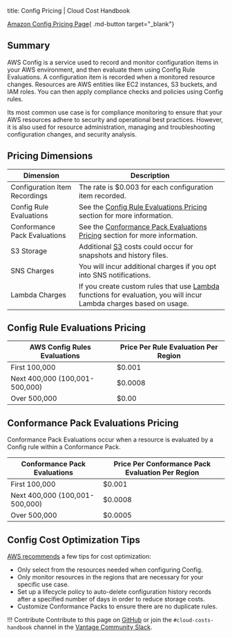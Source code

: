 title: Config Pricing | Cloud Cost Handbook

[Amazon Config Pricing Page](https://aws.amazon.com/config/pricing/){ .md-button target="_blank"}

## Summary
AWS Config is a service used to record and monitor configuration items in your AWS environment, and then evaluate them using Config Rule Evaluations. A configuration item is recorded when a monitored resource changes. Resources are AWS entities like EC2 instances, S3 buckets, and IAM roles. You can then apply compliance checks and policies using Config rules.

Its most common use case is for compliance monitoring to ensure that your AWS resources adhere to security and operational best practices. However, it is also used for resource administration, managing and troubleshooting configuration changes, and security analysis.

## Pricing Dimensions
| Dimension                       | Description |
| ------------------------------  | ----------- |
| Configuration Item Recordings | The rate is $0.003 for each configuration item recorded. |
| Config Rule Evaluations | See the [Config Rule Evaluations Pricing](#config-rule-evaluations-pricing) section for more information. |
| Conformance Pack Evaluations | See the [Conformance Pack Evaluations Pricing](#conformance-pack-evaluations-pricing) section for more information. |
| S3 Storage | Additional [S3](/aws/services/s3-pricing) costs could occur for snapshots and history files. |
| SNS Charges | You will incur additional charges if you opt into SNS notifications. | 
| Lambda Charges | If you create custom rules that use [Lambda](/aws/services/lambda-pricing) functions for evaluation, you will incur Lambda charges based on usage. |

## Config Rule Evaluations Pricing

| AWS Config Rules Evaluations | Price Per Rule Evaluation Per Region |
| --- | --- |
| First 100,000 | $0.001 |
| Next 400,000 (100,001-500,000) | $0.0008 |
| Over 500,000 | $0.00 |

## Conformance Pack Evaluations Pricing
Conformance Pack Evaluations occur when a resource is evaluated by a Config rule within a Conformance Pack.

| Conformance Pack Evaluations | Price Per Conformance Pack Evaluation Per Region |
| --- | --- |
| First 100,000 | $0.001 |
| Next 400,000 (100,001-500,000) | $0.0008 |
| Over 500,000 | $0.0005 |

## Config Cost Optimization Tips
[AWS recommends](https://aws.amazon.com/blogs/mt/cost-optimization-recommendations-for-aws-config/) a few tips for cost optimization:

- Only select from the resources needed when configuring Config.
- Only monitor resources in the regions that are necessary for your specific use case.
- Set up a lifecycle policy to auto-delete configuration history records after a specified number of days in order to reduce storage costs. 
- Customize Conformance Packs to ensure there are no duplicate rules.

!!! Contribute
    Contribute to this page on [GitHub](https://github.com/vantage-sh/handbook) or join the `#cloud-costs-handbook` channel in the [Vantage Community Slack](https://join.slack.com/t/vantagecommunity/shared_invite/zt-1szz6puz7-zRuJ8J4OJIiBFlcTobYZXA).

